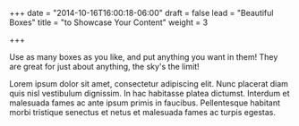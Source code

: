 +++
date = "2014-10-16T16:00:18-06:00"
draft = false
lead = "Beautiful Boxes"
title = "to Showcase Your Content"
weight = 3

+++

Use as many boxes as you like, and put anything you want in them! They are great for just about anything, the sky's the limit!

Lorem ipsum dolor sit amet, consectetur adipiscing elit. Nunc placerat diam quis nisl vestibulum dignissim. In hac habitasse platea dictumst. Interdum et malesuada fames ac ante ipsum primis in faucibus. Pellentesque habitant morbi tristique senectus et netus et malesuada fames ac turpis egestas.

